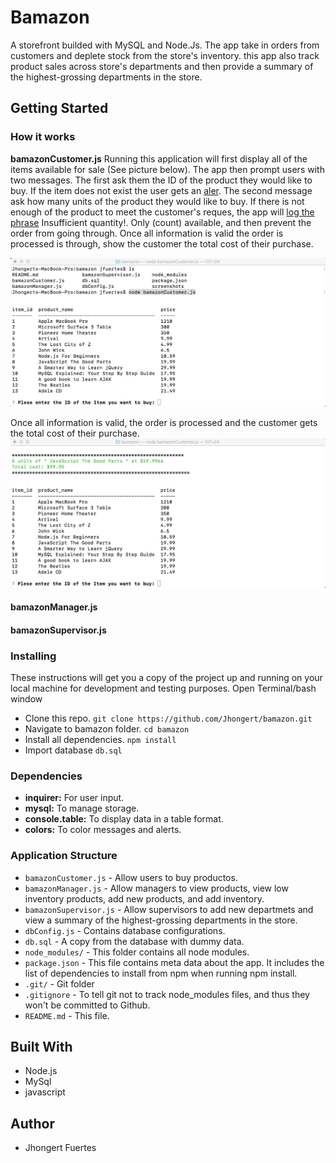 # Bamazon
A storefront builded with MySQL and Node.Js. The app take in orders from customers and deplete stock from the store's inventory. this app also track product sales across store's departments and then provide a summary of the highest-grossing departments in the store.

## Getting Started
### How it works

**bamazonCustomer.js**
Running this application will first display all of the items available for sale (See picture below). The app then prompt 
users with two messages. The first ask them the ID of the product they would like to buy. If the item does not exist the user gets an [aler](https://github.com/Jhongert/bamazon/blob/master/screenshots/bc_alert.jpeg?raw=true). The second message ask how many units of the product they would like to buy. If there is not enough of the product to meet the customer's reques, the app will [log the phrase](https://github.com/Jhongert/bamazon/blob/master/screenshots/bc_alert2.jpeg?raw=true) Insufficient quantity!. Only (count) available, and then prevent the order from going through. Once all information is valid the order is processed is  through, show the customer the total cost of their purchase.

![Bamazon Customer](https://github.com/Jhongert/bamazon/blob/master/screenshots/bc1.jpeg?raw=true)

 Once all information is valid, the order is processed and the customer gets the total cost of their purchase.
![Bamazon Customer](https://github.com/Jhongert/bamazon/blob/master/screenshots/bcmsg.jpeg?raw=true)

#### bamazonManager.js
#### bamazonSupervisor.js

### Installing
These instructions will get you a copy of the project up and running on your local machine for development and testing purposes.
Open Terminal/bash window
- Clone this repo. `git clone https://github.com/Jhongert/bamazon.git`
- Navigate to bamazon folder. `cd bamazon`
- Install all dependencies. `npm install`
- Import database `db.sql`

### Dependencies
- **inquirer:** For user input.
- **mysql:** To manage storage.
- **console.table:** To display data in a table format.
- **colors:** To color messages and alerts.

### Application Structure
- `bamazonCustomer.js` - Allow users to buy productos.
- `bamazonManager.js` - Allow managers to view products, view low inventory products, add new products, and add inventory.
- `bamazonSupervisor.js` - Allow supervisors to add new departmets and view a summary of the highest-grossing departments in the store.
- `dbConfig.js` - Contains database configurations.
- `db.sql` - A copy from the database with dummy data.
- `node_modules/` - This folder contains all node modules.
- `package.json` - This file contains meta data about the app. It includes the list of dependencies to install from npm when running npm install.
- `.git/` - Git folder
- `.gitignore` - To tell git not to track node_modules files, and thus they won't be committed to Github. 
- `README.md` - This file.

## Built With
- Node.js
- MySql
- javascript

## Author
- Jhongert Fuertes
